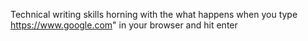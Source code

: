 Technical writing skills horning with the what happens when you type https://www.google.com" in your browser and hit enter
